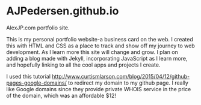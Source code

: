# AJPedersen.github.io
AlexJP.com portfolio site.

This is my personal portfolio website-a business card on the web. I created this with HTML and CSS as a place to track and show off my journey to web development. As I learn more this site will change and grow. I plan on adding a blog made with Jekyll, incorporating JavaScript as I learn more, and hopefully linking to all the cool apps and projects I create.

I used this tutorial http://www.curtismlarson.com/blog/2015/04/12/github-pages-google-domains/ to redirect my domain to my github page. I really like Google domains since they provide private WHOIS service in the price of the domain, which was an affordable $12!